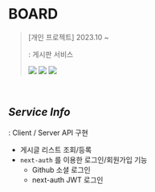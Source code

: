 # BOARD

> [개인 프로젝트] 2023.10 ~  <br/> 
>
> : 게시판 서비스
>
> <img src="https://img.shields.io/badge/Next.js-000000?style=for-the-badge&logo=Next.Js&logoColor=white"> <img src="https://img.shields.io/badge/TypeScript-3178C6?style=for-the-badge&logo=TypeScript&logoColor=white"> <img src="https://img.shields.io/badge/mongodb-47A248?style=for-the-badge&logo=mongodb&logoColor=white"> 

<br/>

## _Service Info_
: Client / Server API 구현
- 게시글 리스트 조회/등록
- `next-auth` 를 이용한 로그인/회원가입 기능 
  - Github 소셜 로그인
  - next-auth JWT 로그인